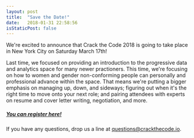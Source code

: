 ```yaml
---
layout: post
title:  "Save the Date!"
date:   2018-01-31 22:58:56
isStaticPost: false
---
```


We're excited to announce that Crack the Code 2018 is going to take place in New York City on Saturday March 17th!

Last time, we focused on providing an introduction to the progressive data and analytics space for many newer practioners. This time, we're focusing on how to women and gender non-conforming people can personally and professional advance within the space. That means we're putting a bigger emphasis on managing up, down, and sideways; figuring out when it's the right time to move onto your next role; and pairing attendees with experts on resume and cover letter writing, negotiation, and more.

##### [You can register here!](https://goo.gl/uVSVHh)

If you have any questions, drop us a line at [questions@crackthecode.io](mailto:questions@crackthecode.io).